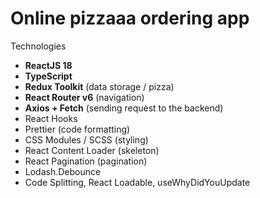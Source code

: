 # Online pizzaaa ordering app

Technologies

- **ReactJS 18**
- **TypeScript**
- **Redux Toolkit** (data storage / pizza)
- **React Router v6** (navigation)
- **Axios + Fetch** (sending request to the backend)
- React Hooks
- Prettier (code formatting)
- CSS Modules / SCSS (styling)
- React Content Loader (skeleton)
- React Pagination (pagination)
- Lodash.Debounce
- Code Splitting, React Loadable, useWhyDidYouUpdate
